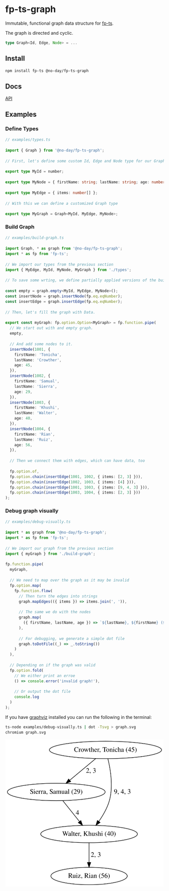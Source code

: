 # fp-ts-graph

Immutable, functional graph data structure for [fp-ts](https://github.com/gcanti/fp-ts).

The graph is directed and cyclic.

```ts
type Graph<Id, Edge, Node> = ...
```

## Install

```bash
npm install fp-ts @no-day/fp-ts-graph
```

## Docs

[API](https://no-day.github.io/fp-ts-graph/modules/index.ts.html)

## Examples

### Define Types

```ts
// examples/types.ts

import { Graph } from '@no-day/fp-ts-graph';

// First, let's define some custom Id, Edge and Node type for our Graph

export type MyId = number;

export type MyNode = { firstName: string; lastName: string; age: number };

export type MyEdge = { items: number[] };

// With this we can define a customized Graph type

export type MyGraph = Graph<MyId, MyEdge, MyNode>;
```

### Build Graph

```ts
// examples/build-graph.ts

import Graph, * as graph from '@no-day/fp-ts-graph';
import * as fp from 'fp-ts';

// We import our types from the previous section
import { MyEdge, MyId, MyNode, MyGraph } from './types';

// To save some wrting, we define partially applied versions of the builder functions

const empty = graph.empty<MyId, MyEdge, MyNode>();
const insertNode = graph.insertNode(fp.eq.eqNumber);
const insertEdge = graph.insertEdge(fp.eq.eqNumber);

// Then, let's fill the graph with Data.

export const myGraph: fp.option.Option<MyGraph> = fp.function.pipe(
  // We start out with and empty graph.
  empty,

  // And add some nodes to it.
  insertNode(1001, {
    firstName: 'Tonicha',
    lastName: 'Crowther',
    age: 45,
  }),
  insertNode(1002, {
    firstName: 'Samual',
    lastName: 'Sierra',
    age: 29,
  }),
  insertNode(1003, {
    firstName: 'Khushi',
    lastName: 'Walter',
    age: 40,
  }),
  insertNode(1004, {
    firstName: 'Rian',
    lastName: 'Ruiz',
    age: 56,
  }),

  // Then we connect them with edges, which can have data, too

  fp.option.of,
  fp.option.chain(insertEdge(1001, 1002, { items: [2, 3] })),
  fp.option.chain(insertEdge(1002, 1003, { items: [4] })),
  fp.option.chain(insertEdge(1001, 1003, { items: [9, 4, 3] })),
  fp.option.chain(insertEdge(1003, 1004, { items: [2, 3] }))
);
```

### Debug graph visually

```ts
// examples/debug-visually.ts

import * as graph from '@no-day/fp-ts-graph';
import * as fp from 'fp-ts';

// We import our graph from the previous section
import { myGraph } from './build-graph';

fp.function.pipe(
  myGraph,

  // We need to map over the graph as it may be invalid
  fp.option.map(
    fp.function.flow(
      // Then turn the edges into strings
      graph.mapEdges(({ items }) => items.join(', ')),

      // The same we do with the nodes
      graph.map(
        ({ firstName, lastName, age }) => `${lastName}, ${firstName} (${age})`
      ),

      // For debugging, we generate a simple dot file
      graph.toDotFile((_) => _.toString())
    )
  ),

  // Depending on if the graph was valid
  fp.option.fold(
    // We either print an erroe
    () => console.error('invalid graph!'),

    // Or output the dot file
    console.log
  )
);
```

If you have [graphviz](https://graphviz.org) installed you can run the following in the terminal:

```bash
ts-node examples/debug-visually.ts | dot -Tsvg > graph.svg
chromium graph.svg
```

<img src="./graph.svg"/>
